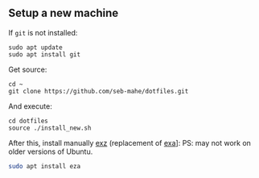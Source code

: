 ## Setup a new machine

If `git` is not installed:

```shell
sudo apt update
sudo apt install git
```

Get source:

```shell
cd ~
git clone https://github.com/seb-mahe/dotfiles.git
```

And execute:

```shell
cd dotfiles
source ./install_new.sh
```

After this, install manually [exz](https://eza.rocks/) (replacement of [exa](https://the.exa.website/)]:
PS: may not work on older versions of Ubuntu.
```sh
sudo apt install eza
```